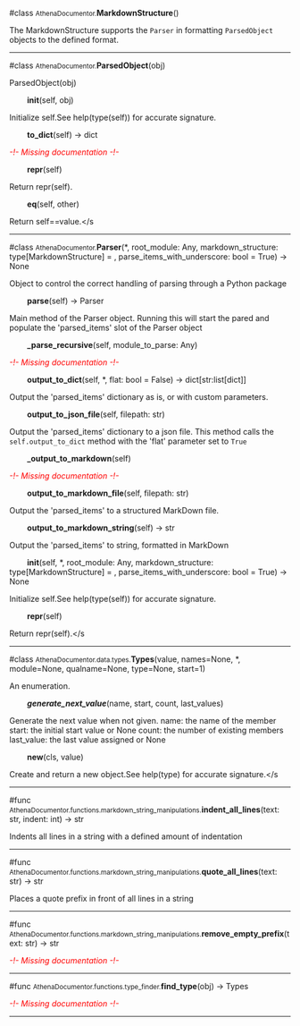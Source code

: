 #class <small>AthenaDocumentor.</small>**MarkdownStructure**()

The MarkdownStructure supports the `Parser` in formatting `ParsedObject` objects to the defined format.



---

#class <small>AthenaDocumentor.</small>**ParsedObject**(obj)

ParsedObject(obj)

$\qquad$**__init__**(self, obj)

<span class="parent_indent">Initialize self.See help(type(self)) for accurate signature.</span>

$\qquad$**to_dict**(self) -> dict

<span class="parent_indent">*<span style=color:red>-!- Missing documentation -!-</span>*</span>

$\qquad$**__repr__**(self)

<span class="parent_indent">Return repr(self).</span>

$\qquad$**__eq__**(self, other)

<span class="parent_indent">Return self==value.</s

---

#class <small>AthenaDocumentor.</small>**Parser**(*, root_module: Any, markdown_structure: type[MarkdownStructure] = <class AthenaDocumentor.models.markdown_structure.MarkdownStructure>, parse_items_with_underscore: bool = True) -> None

Object to control the correct handling of parsing through a Python package

$\qquad$**parse**(self) -> Parser

<span class="parent_indent">Main method of the Parser object.
Running this will start the pared and populate the 'parsed_items' slot of the Parser object</span>

$\qquad$**_parse_recursive**(self, module_to_parse: Any)

<span class="parent_indent">*<span style=color:red>-!- Missing documentation -!-</span>*</span>

$\qquad$**output_to_dict**(self, *, flat: bool = False) -> dict[str:list[dict]]

<span class="parent_indent">Output the 'parsed_items' dictionary as is, or with custom parameters.</span>

$\qquad$**output_to_json_file**(self, filepath: str)

<span class="parent_indent">Output the 'parsed_items' dictionary to a json file.
This method calls the `self.output_to_dict` method with the 'flat' parameter set to `True`</span>

$\qquad$**_output_to_markdown**(self)

<span class="parent_indent">*<span style=color:red>-!- Missing documentation -!-</span>*</span>

$\qquad$**output_to_markdown_file**(self, filepath: str)

<span class="parent_indent">Output the 'parsed_items' to a structured MarkDown file.</span>

$\qquad$**output_to_markdown_string**(self) -> str

<span class="parent_indent">Output the 'parsed_items' to string, formatted in MarkDown</span>

$\qquad$**__init__**(self, *, root_module: Any, markdown_structure: type[MarkdownStructure] = <class AthenaDocumentor.models.markdown_structure.MarkdownStructure>, parse_items_with_underscore: bool = True) -> None

<span class="parent_indent">Initialize self.See help(type(self)) for accurate signature.</span>

$\qquad$**__repr__**(self)

<span class="parent_indent">Return repr(self).</s

---

#class <small>AthenaDocumentor.data.types.</small>**Types**(value, names=None, *, module=None, qualname=None, type=None, start=1)

An enumeration.

$\qquad$**_generate_next_value_**(name, start, count, last_values)

<span class="parent_indent">Generate the next value when not given.
name: the name of the member
start: the initial start value or None
count: the number of existing members
last_value: the last value assigned or None</span>

$\qquad$**__new__**(cls, value)

<span class="parent_indent">Create and return a new object.See help(type) for accurate signature.</s

---

#func <small>AthenaDocumentor.functions.markdown_string_manipulations.</small>**indent_all_lines**(text: str, indent: int) -> str

Indents all lines in a string with a defined amount of indentation

---

#func <small>AthenaDocumentor.functions.markdown_string_manipulations.</small>**quote_all_lines**(text: str) -> str

Places a quote prefix in front of all lines in a string

---

#func <small>AthenaDocumentor.functions.markdown_string_manipulations.</small>**remove_empty_prefix**(text: str) -> str

*<span style=color:red>-!- Missing documentation -!-</span>*

---

#func <small>AthenaDocumentor.functions.type_finder.</small>**find_type**(obj) -> Types

*<span style=color:red>-!- Missing documentation -!-</span>*

---

